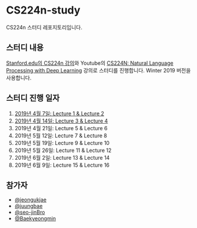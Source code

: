 # CS224n-study

CS224n 스터디 레포지토리입니다.

## 스터디 내용

[Stanford.edu의 CS224n 강의](http://web.stanford.edu/class/cs224n/)와 Youtube의 [CS224N: Natural Language Processing with Deep Learning](https://www.youtube.com/playlist?list=PLoROMvodv4rOhcuXMZkNm7j3fVwBBY42z) 강의로 스터디를 진행합니다. Winter 2019 버전을 사용합니다.

## 스터디 진행 일자

1. [2019년 4월 7일: Lecture 1 & Lecture 2](./studies/1.md)
2. [2019년 4월 14일: Lecture 3 & Lecture 4](./studies/2.md)
3. 2019년 4월 21일: Lecture 5 & Lecture 6
4. 2019년 5월 12일: Lecture 7 & Lecture 8
5. 2019년 5월 19일: Lecture 9 & Lecture 10
6. 2019년 5월 26일: Lecture 11 & Lecture 12
7. 2019년 6월 2일: Lecture 13 & Lecture 14
8. 2019년 6월 9일: Lecture 15 & Lecture 16

## 참가자

* [@jeongukjae](https://github.com/jeongukjae)
* [@juungbae](https://github.com/juungbae)
* [@seo-jinBro](https://github.com/seo-jinBro)
* [@Baekyeongmin](https://github.com/Baekyeongmin)
